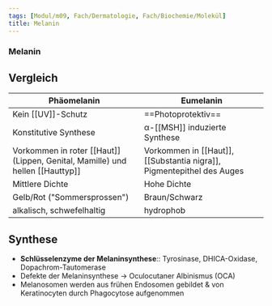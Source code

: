 ```yaml
---
tags: [Modul/m09, Fach/Dermatologie, Fach/Biochemie/Molekül]
title: Melanin
---
```

### Melanin


## Vergleich
| Phäomelanin                                        | Eumelanin                                                         |    
| -------------------------------------------------- | ----------------------------------------------------------------- | 
| Kein [[UV]]-Schutz                                 | ==Photoprotektiv==                                                |     
| Konstitutive Synthese                              | α-[[MSH]] induzierte Synthese                                     |     
| Vorkommen in roter [[Haut]] (Lippen, Genital, Mamille) und hellen [[Hauttyp]] | Vorkommen in [[Haut]], [[Substantia nigra]], Pigmentepithel des Auges |    
| Mittlere Dichte                                    | Hohe Dichte                                                       |    
| Gelb/Rot ("Sommersprossen")                                           | Braun/Schwarz                                                     |    
| alkalisch, schwefelhaltig                          | hydrophob                                                         |     

## Synthese
- **Schlüsselenzyme der Melaninsynthese**:: Tyrosinase, DHICA-Oxidase, Dopachrom-Tautomerase
- Defekte der Melaninsynthese → Oculocutaner Albinismus (OCA)
- Melanosomen werden aus frühen Endosomen gebildet & von Keratinocyten durch Phagocytose aufgenommen